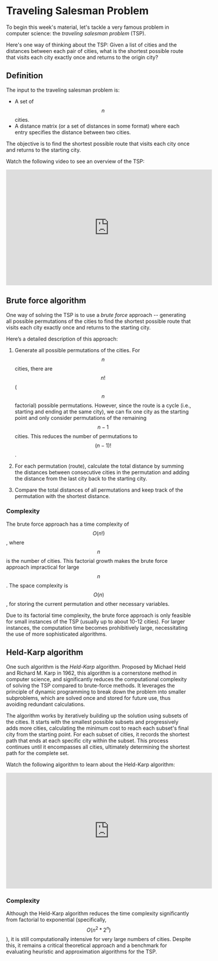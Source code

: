 # Traveling Salesman Problem

To begin this week's material, let's tackle a very famous problem in computer science: the *traveling salesman problem* (TSP).

Here's one way of thinking about the TSP: Given a list of cities and the distances between each pair of cities, what is the shortest possible route that visits each city exactly once and returns to the origin city?

## Definition

The input to the traveling salesman problem is:

* A set of $$n$$ cities.
* A distance matrix (or a set of distances in some format) where each entry specifies the distance between two cities.

The objective is to find the shortest possible route that visits each city once and returns to the starting city.

Watch the following video to see an overview of the TSP:

<center>
<iframe width="560" height="315" src="https://www.youtube.com/embed/1pmBjIZ20pE?si=Xfh1lk8KS6UChwhi" title="YouTube video player" frameborder="0" allow="accelerometer; autoplay; clipboard-write; encrypted-media; gyroscope; picture-in-picture; web-share" referrerpolicy="strict-origin-when-cross-origin" allowfullscreen></iframe>
</center>

## Brute force algorithm

One way of solving the TSP is to use a *brute force* approach -- generating all possible permutations of the cities to find the shortest possible route that visits each city exactly once and returns to the starting city.

Here’s a detailed description of this approach:

1. Generate all possible permutations of the cities. For $$n$$ cities, there are $$n!$$ ($$n$$ factorial) possible permutations. However, since the route is a cycle (i.e., starting and ending at the same city), we can fix one city as the starting point and only consider permutations of the remaining $$n−1$$ cities. This reduces the number of permutations to $$(n-1)!$$.

2. For each permutation (route), calculate the total distance by summing the distances between consecutive cities in the permutation and adding the distance from the last city back to the starting city.

3. Compare the total distances of all permutations and keep track of the permutation with the shortest distance.

### Complexity

The brute force approach has a time complexity of $$O(n!)$$, where $$n$$ is the number of cities. This factorial growth makes the brute force approach impractical for large $$n$$. The space complexity is $$O(n)$$, for storing the current permutation and other necessary variables.

Due to its factorial time complexity, the brute force approach is only feasible for small instances of the TSP (usually up to about 10-12 cities). For larger instances, the computation time becomes prohibitively large, necessitating the use of more sophisticated algorithms.

## Held-Karp algorithm

One such algorithm is the *Held-Karp* algorithm. Proposed by Michael Held and Richard M. Karp in 1962, this algorithm is a cornerstone method in computer science, and significantly reduces the computational complexity of solving the TSP compared to brute-force methods. It leverages the principle of dynamic programming to break down the problem into smaller subproblems, which are solved once and stored for future use, thus avoiding redundant calculations.

The algorithm works by iteratively building up the solution using subsets of the cities. It starts with the smallest possible subsets and progressively adds more cities, calculating the minimum cost to reach each subset's final city from the starting point. For each subset of cities, it records the shortest path that ends at each specific city within the subset. This process continues until it encompasses all cities, ultimately determining the shortest path for the complete set.

Watch the following algorithm to learn about the Held-Karp algorithm:

<center>
<iframe width="560" height="315" src="https://www.youtube.com/embed/XaXsJJh-Q5Y?si=vQ632YavuuWdYDq_" title="YouTube video player" frameborder="0" allow="accelerometer; autoplay; clipboard-write; encrypted-media; gyroscope; picture-in-picture; web-share" referrerpolicy="strict-origin-when-cross-origin" allowfullscreen></iframe>
</center>

### Complexity

Although the Held-Karp algorithm reduces the time complexity significantly from factorial to exponential (specifically, $$O(n^2*2^n)$$), it is still computationally intensive for very large numbers of cities. Despite this, it remains a critical theoretical approach and a benchmark for evaluating heuristic and approximation algorithms for the TSP.

